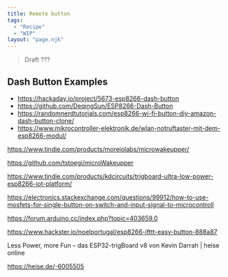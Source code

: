 ```yaml
---
title: Remote button
tags:
  - "Recipe"
  - "WIP"
layout: "page.njk"
---
```


> Draft ???


## Dash Button Examples

- <https://hackaday.io/project/5673-esp8266-dash-button>
- <https://github.com/DeqingSun/ESP8266-Dash-Button>
- <https://randomnerdtutorials.com/esp8266-wi-fi-button-diy-amazon-dash-button-clone/>
- <https://www.mikrocontroller-elektronik.de/wlan-notruftaster-mit-dem-esp8266-modul/>





https://www.tindie.com/products/moreiolabs/microwakeupper/

https://github.com/tstoegi/microWakeupper

https://www.tindie.com/products/kdcircuits/trigboard-ultra-low-power-esp8266-iot-platform/

https://electronics.stackexchange.com/questions/99912/how-to-use-mosfets-for-single-button-on-switch-and-input-signal-to-microcontroll

https://forum.arduino.cc/index.php?topic=403659.0

https://www.hackster.io/noelportugal/esp8266-ifttt-easy-button-888a87

Less Power, more Fun – das ESP32-trigBoard v8 von Kevin Darrah | heise online

https://heise.de/-6005505